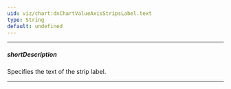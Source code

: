 ```yaml
---
uid: viz/chart:dxChartValueAxisStripsLabel.text
type: String
default: undefined
---
```

---
##### shortDescription
Specifies the text of the strip label.

---

